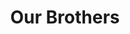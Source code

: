 ---
templateKey: 'actives'
path: /actives
image: ../img/home.png
title: Our Brothers
subheading: Meet the brothers of Theta Tau

classes:
  sigma:
    - image: /img/brothers/sigma/213.jpg
      text: >
        Clara Lee
      major: > 
        Mechanical Engineering
      year: >
        Class of 2026
    - image: /img/brothers/sigma/215.jpg
      text: >
        Jason Co
      major: > 
        Mechanical Engineering
      year: >
        Class of 2026
    - image: /img/brothers/sigma/218.jpg
      text: >
        Kevin Yuan
      major: > 
        Computer Science
      year: >
        Class of 2026
    - image: /img/brothers/sigma/219.jpg
      text: >
        Rachel Shim
      major: > 
        Electrical Engineering
      year: >
        Class of 2026
    - image: /img/brothers/sigma/221.jpg
      text: >
        Sophia Lee
      major: >
        Computer Science
      year: >
        Class of 2026
  tau:
    - image: /img/brothers/tau/224.jpeg
      text: >
        Benjamin Xie
      major: > 
        Computer Science
      year: >
        Class of 2026
    - image: /img/brothers/tau/225.jpeg
      text: >
        Danny Dang
      major: > 
        Mathematics of Computation
      year: >
        Class of 2026
    - image: /img/brothers/tau/227.jpeg
      text: >
        Erika Tran
      major: > 
        Computer Science
      year: >
        Class of 2026
    - image: /img/brothers/tau/228.jpeg
      text: >
        Farrel Gomargana
      major: > 
        Mathematics of Computation
      year: >
        Class of 2026
    # - image: /img/brothers/tau/229.jpeg
    #   text: >
    #     June Park
    #   major: > 
    #     Data Theory
    #   year: >
    #     Class of 2026
    - image: /img/brothers/tau/230.jpeg
      text: >
        Lana Dang
      major: > 
        Mechanical Engineering
      year: >
        Class of 2026
    - image: /img/brothers/tau/231.jpeg
      text: >
        Ryan Vu
      major: > 
        Computer Science
      year: >
        Class of 2026
    - image: /img/brothers/tau/233.jpeg
      text: >
        Tom Oh
      major: > 
        Linguistics & Computer Science
      year: >
        Class of 2026
    - image: /img/brothers/tau/234.jpeg
      text: >
        Yena Lee
      major: > 
        Mechanical Engineering
      year: >
        Class of 2026
  upsilon:
    - image: /img/brothers/upsilon/236.jpg
      text: >
        Alex Yoon
      major: > 
        Computer Science
      year: >
        Class of 2027
    - image: /img/brothers/upsilon/237.jpg
      text: >
        Andy Ren
      major: > 
        Mathematics of Computation
      year: >
        Class of 2026
    - image: /img/brothers/upsilon/238.jpg
      text: >
        Jordan Yen
      major: > 
        Linguistics & Computer Science
      year: >
        Class of 2026
    - image: /img/brothers/upsilon/239.jpg
      text: >
        Joseph Lee
      major: > 
        Cognitive Science
      year: >
        Class of 2026
    - image: /img/brothers/upsilon/241.jpg
      text: >
        Justin Sheehan
      major: > 
        Mechanical Engineering
      year: >
        Class of 2027
    - image: /img/brothers/upsilon/242.jpg
      text: >
        Rohan Jadhav
      major: > 
        Linguistics & Computer Science
      year: >
        Class of 2027
    - image: /img/brothers/upsilon/243.jpg
      text: >
        Ryan Korb
      major: > 
        Electrical Engineering
      year: >
        Class of 2026
    - image: /img/brothers/upsilon/244.jpg
      text: >
        Shirley Xiang
      major: > 
        Mechanical Engineering
      year: >
        Class of 2027
  phi:
    - image: /img/brothers/phi/alyssa.jpg
      text: >
        Alyssa Halvorsen
      major: > 
        Computational Biology
      year: >
        Class of 2027
    - image: /img/brothers/phi/amber.jpg
      text: >
        Amber Yeung
      major: > 
        Electrical Engineering
      year: >
        Class of 2027
    - image: /img/brothers/phi/arjun.jpg
      text: >
        Arjun Mittha
      major: > 
        Applied Mathematics
      year: >
        Class of 2027
    - image: /img/brothers/phi/ashley.jpg
      text: >
        Ashley Wu
      major: > 
        Computer Science
      year: >
        Class of 2027
    - image: /img/brothers/phi/athan.jpg
      text: >
        Athan Seltzer
      major: > 
        Materials Engineering
      year: >
        Class of 2027
    - image: /img/brothers/phi/char.jpg
      text: >
        Charline Chen
      major: > 
        Computer Science
      year: >
        Class of 2027
    - image: /img/brothers/phi/chloe.jpg
      text: >
        Chloe Yoon
      major: > 
        Computer Science
      year: >
        Class of 2027
    - image: /img/brothers/phi/ethan.jpg
      text: >
        Ethan Lee
      major: > 
        Computer Science
      year: >
        Class of 2027
    - image: /img/brothers/phi/helene.jpg
      text: >
        Helene Gao
      major: > 
        Statistics & Data Science and Economics
      year: >
        Class of 2027
    - image: /img/brothers/phi/irvin.jpg
      text: >
        Irvin Qi
      major: > 
        Mathematics of Computation
      year: >
        Class of 2026
    - image: /img/brothers/phi/lam.jpg
      text: >
        Lam Luong
      major: > 
        Computer Science
      year: >
        Class of 2026
    - image: /img/brothers/phi/lizzy.jpg
      text: >
        Elizabeth Libertor
      major: > 
        Civil Engineering
      year: >
        Class of 2026
    - image: /img/brothers/phi/michael.jpg
      text: >
        Michael Syavong
      major: > 
        Mechanical Engineering
      year: >
        Class of 2027
    - image: /img/brothers/phi/ryan.jpg
      text: >
        Ryan Vu
      major: > 
        Computer Science
      year: >
        Class of 2027
    - image: /img/brothers/phi/song.jpg
      text: >
        Song Chen
      major: > 
        Statistics & Data Science
      year: >
        Class of 2026
    - image: /img/brothers/phi/theanh.jpg
      text: >
        Theanh Nguyen
      major: > 
        Computer Science & Engineering
      year: >
        Class of 2027
    - image: /img/brothers/phi/thomas.jpg
      text: >
        Thomas McConnell
      major: > 
        Computer Science
      year: >
        Class of 2026
  chi:
#    - image: /img/brothers/chi/alan.jpg
#      text: >
#        Alan Luupham
#      major: > 
#        Civil Engineering
#      year: >
#        Class of 2028
    - image: /img/brothers/chi/austin.jpg
      text: >
        Austin Yamamoto
      major: > 
        Mechanical Engineering
      year: >
        Class of 2028
    - image: /img/brothers/chi/daniel.jpg
      text: >
        Daniel Li
      major: > 
        Mechanical Engineering
      year: >
        Class of 2028
    - image: /img/brothers/chi/derek.jpg
      text: >
        Derek Wu
      major: > 
        Computer Science
      year: >
        Class of 2026
    - image: /img/brothers/chi/emily.jpg
      text: >
        Emily Zhang
      major: > 
        Computer Science
      year: >
        Class of 2027
    - image: /img/brothers/chi/erica.jpg
      text: >
        Erica Lam
      major: > 
        Civil Engineering
      year: >
        Class of 2028
    - image: /img/brothers/chi/DSC01396 (4).jpg
      text: >
        Esther Lee
      major: > 
        Linguistics & Computer Science
      year: >
        Class of 2026
    - image: /img/brothers/chi/gautam.jpg
      text: >
        Gautam Nair
      major: > 
        Computer Science
      year: >
        Class of 2027
    - image: /img/brothers/chi/kabeer.jpg
      text: >
        Kabeer Minocha
      major: > 
        Mechanical Engineering
      year: >
        Class of 2028
    - image: /img/brothers/chi/shannon.jpg
      text: >
        Shannon Chau
      major: > 
        Computer Engineering
      year: >
        Class of 2028
    - image: /img/brothers/chi/soha.jpg
      text: >
        Soha Baig
      major: > 
        Linguistics & Computer Science
      year: >
        Class of 2026
    - image: /img/brothers/chi/vanessa.jpg
      text: >
        Vanessa Tran
      major: > 
        Mechanical Engineering
      year: >
        Class of 2028
  psi:
    - image: /img/brothers/psi/alex.png
      text: >
        Alex Yousefi
      major: > 
        Electrical Engineering
      year: >
        Class of 2026
    - image: /img/brothers/psi/angela.png
      text: >
        Angela Magtoto
      major: > 
        Electrical Engineering
      year: >
        Class of 2028
    - image: /img/brothers/psi/bradley.jpg
      text: >
        Bradley Morgan
      major: > 
        Electrical Engineering and Economics
      year: >
        Class of 2027
    - image: /img/brothers/psi/brian.png
      text: >
        Brian Chang
      major: > 
        Mechanical Engineering
      year: >
        Class of 2028
    - image: /img/brothers/psi/charlton.png
      text: >
        Charlton Shih
      major: > 
        Computer Science
      year: >
        Class of 2027
    - image: /img/brothers/psi/chloe.png
      text: >
        Chloe Li
      major: > 
        Cognitive Science
      year: >
        Class of 2028
    - image: /img/brothers/psi/dahlia.png
      text: >
        Dahlia Navarro
      major: > 
        Chemical Engineering
      year: >
        Class of 2027
    - image: /img/brothers/psi/felicia.png
      text: >
        Felicia Chen
      major: > 
        Computer Science
      year: >
        Class of 2026
    - image: /img/brothers/psi/glen.png
      text: >
        Glen Troy San Diego
      major: > 
        Mechanical Engineering
      year: >
        Class of 2027
    - image: /img/brothers/psi/jeremy.png
      text: >
        Jeremy De Leon
      major: > 
        Mechanical Engineering
      year: >
        Class of 2028
    - image: /img/brothers/psi/katie.png
      text: >
        Katie Lew
      major: > 
        Cognitive Science
      year: >
        Class of 2026
    - image: /img/brothers/psi/kennedy.png
      text: >
        Kennedy Hayashi
      major: > 
        Statistics & Data Science
      year: >
        Class of 2026
    - image: /img/brothers/psi/nicco.png
      text: >
        Niccolo Duina
      major: > 
        Electrical Engineering
      year: >
        Class of 2028
    - image: /img/brothers/psi/raphael.png
      text: >
        Raphael Figueroa
      major: > 
        Mathematics of Computation 
      year: >
        Class of 2028
    - image: /img/brothers/psi/shaun.png
      text: >
        Shaun Gao
      major: > 
        Computer Science 
      year: >
        Class of 2028
    - image: /img/brothers/psi/shawn.png
      text: >
        Shawn Nguyen
      major: > 
        Cognitive Science 
      year: >
        Class of 2027
---